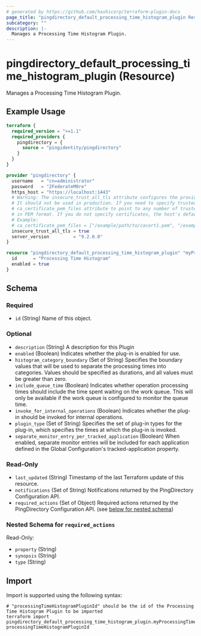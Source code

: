 ```yaml
---
# generated by https://github.com/hashicorp/terraform-plugin-docs
page_title: "pingdirectory_default_processing_time_histogram_plugin Resource - terraform-provider-pingdirectory"
subcategory: ""
description: |-
  Manages a Processing Time Histogram Plugin.
---
```


# pingdirectory_default_processing_time_histogram_plugin (Resource)

Manages a Processing Time Histogram Plugin.

## Example Usage

```terraform
terraform {
  required_version = ">=1.1"
  required_providers {
    pingdirectory = {
      source = "pingidentity/pingdirectory"
    }
  }
}

provider "pingdirectory" {
  username   = "cn=administrator"
  password   = "2FederateM0re"
  https_host = "https://localhost:1443"
  # Warning: The insecure_trust_all_tls attribute configures the provider to trust any certificate presented by the PingDirectory server.
  # It should not be used in production. If you need to specify trusted CA certificates, use the
  # ca_certificate_pem_files attribute to point to any number of trusted CA certificate files
  # in PEM format. If you do not specify certificates, the host's default root CA set will be used.
  # Example:
  # ca_certificate_pem_files = ["/example/path/to/cacert1.pem", "/example/path/to/cacert2.pem"]
  insecure_trust_all_tls = true
  server_version         = "9.2.0.0"
}

resource "pingdirectory_default_processing_time_histogram_plugin" "myProcessingTimeHistogramPlugin" {
  id      = "Processing Time Histogram"
  enabled = true
}
```

<!-- schema generated by tfplugindocs -->
## Schema

### Required

- `id` (String) Name of this object.

### Optional

- `description` (String) A description for this Plugin
- `enabled` (Boolean) Indicates whether the plug-in is enabled for use.
- `histogram_category_boundary` (Set of String) Specifies the boundary values that will be used to separate the processing times into categories. Values should be specified as durations, and all values must be greater than zero.
- `include_queue_time` (Boolean) Indicates whether operation processing times should include the time spent waiting on the work queue. This will only be available if the work queue is configured to monitor the queue time.
- `invoke_for_internal_operations` (Boolean) Indicates whether the plug-in should be invoked for internal operations.
- `plugin_type` (Set of String) Specifies the set of plug-in types for the plug-in, which specifies the times at which the plug-in is invoked.
- `separate_monitor_entry_per_tracked_application` (Boolean) When enabled, separate monitor entries will be included for each application defined in the Global Configuration's tracked-application property.

### Read-Only

- `last_updated` (String) Timestamp of the last Terraform update of this resource.
- `notifications` (Set of String) Notifications returned by the PingDirectory Configuration API.
- `required_actions` (Set of Object) Required actions returned by the PingDirectory Configuration API. (see [below for nested schema](#nestedatt--required_actions))

<a id="nestedatt--required_actions"></a>
### Nested Schema for `required_actions`

Read-Only:

- `property` (String)
- `synopsis` (String)
- `type` (String)

## Import

Import is supported using the following syntax:

```shell
# "processingTimeHistogramPluginId" should be the id of the Processing Time Histogram Plugin to be imported
terraform import pingdirectory_default_processing_time_histogram_plugin.myProcessingTimeHistogramPlugin processingTimeHistogramPluginId
```
